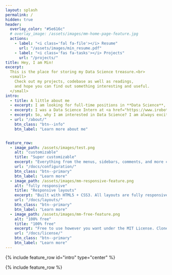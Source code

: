 ```yaml
---
layout: splash
permalink: /
hidden: true
header:
  overlay_color: "#5e616c"
  # overlay_image: /assets/images/mm-home-page-feature.jpg
  actions:
    - label: "<i class='fal fa-file'></i> Resume"
      url: "/assets/images/min_resume.pdf"
    - label: "<i class='fas fa-tasks'></i> Projects"
      url: "/projects/"
title: Hey, I am Min!
excerpt: 
  This is the place for storing my Data Science treasure.<br>
  <small>
    Check out my projects, codebase as well as readings, 
    and hope you can find out something interesting and useful.
  </small> 
intro: 
  - title: A little about me
  - excerpt: I am looking for full-time positions in **Data Science**, **Machine Learning**, and **AI** after graduating in **May 2021** from the [University of Illinois Urbana-Champaign (UIUC)](https://illinois.edu/) with an M.S. degree in MechSE.
  - excerpt: I was a Data Science Intern at <a href="https://www.irobot.com/about-irobot/careers/data-science-and-machine-learning"> iRobot</a> and a Machine Learning Engineer Intern at <a href="https://quantrend.ai/">Quantrend Technology</a>. I have an extensive background working with various fields including customer analytics, quantitative trading, industry 4.0, recommender system, computer vision, and reinforcement learning.
  - excerpt: So, why I am interested in Data Science? I am always excited to explore new areas, define problems, and utilize data to drive our decisions. Thus, Data Scientist gives me the perfect opportunity to purse what I love to do!
  - url: "/about/"
    btn_class: "btn--info"
    btn_label: "Learn more about me"    


feature_row:
  - image_path: /assets/images/test.png
    alt: "customizable"
    title: "Super customizable"
    excerpt: "Everything from the menus, sidebars, comments, and more can be configured or set with YAML Front Matter."
    url: "/docs/configuration/"
    btn_class: "btn--primary"
    btn_label: "Learn more"
  - image_path: /assets/images/mm-responsive-feature.png
    alt: "fully responsive"
    title: "Responsive layouts"
    excerpt: "Built with HTML5 + CSS3. All layouts are fully responsive with helpers to augment your content."
    url: "/docs/layouts/"
    btn_class: "btn--primary"
    btn_label: "Learn more"
  - image_path: /assets/images/mm-free-feature.png
    alt: "100% free"
    title: "100% free"
    excerpt: "Free to use however you want under the MIT License. Clone it, fork it, customize it... whatever!"
    url: "/docs/license/"
    btn_class: "btn--primary"
    btn_label: "Learn more"      
---
```

{% include feature_row id="intro" type="center" %}

{% include feature_row %}